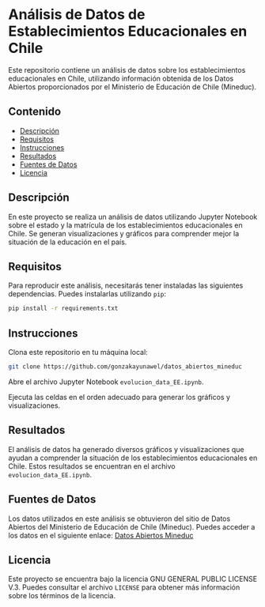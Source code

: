 # Análisis de Datos de Establecimientos Educacionales en Chile

Este repositorio contiene un análisis de datos sobre los establecimientos educacionales en Chile, utilizando información obtenida de los Datos Abiertos proporcionados por el Ministerio de Educación de Chile (Mineduc).

## Contenido

- [Descripción](#descripción)
- [Requisitos](#requisitos)
- [Instrucciones](#instrucciones)
- [Resultados](#resultados)
- [Fuentes de Datos](#fuentes-de-datos)
- [Licencia](#licencia)

## Descripción

En este proyecto se realiza un análisis de datos utilizando Jupyter Notebook sobre el estado y la matrícula de los establecimientos educacionales en Chile. Se generan visualizaciones y gráficos para comprender mejor la situación de la educación en el país.

## Requisitos

Para reproducir este análisis, necesitarás tener instaladas las siguientes dependencias. Puedes instalarlas utilizando `pip`:

```bash
pip install -r requirements.txt
```

## Instrucciones
Clona este repositorio en tu máquina local:
```bash
git clone https://github.com/gonzakayunawel/datos_abiertos_mineduc
```
Abre el archivo Jupyter Notebook ``evolucion_data_EE.ipynb``.

Ejecuta las celdas en el orden adecuado para generar los gráficos y visualizaciones.

## Resultados
El análisis de datos ha generado diversos gráficos y visualizaciones que ayudan a comprender la situación de los establecimientos educacionales en Chile. Estos resultados se encuentran en el archivo ``evolucion_data_EE.ipynb``.

## Fuentes de Datos
Los datos utilizados en este análisis se obtuvieron del sitio de Datos Abiertos del Ministerio de Educación de Chile (Mineduc). Puedes acceder a los datos en el siguiente enlace: [Datos Abiertos Mineduc](https://datosabiertos.mineduc.cl/resumen-de-matricula-por-establecimiento-educacional/)

## Licencia
Este proyecto se encuentra bajo la licencia GNU GENERAL PUBLIC LICENSE V.3. Puedes consultar el archivo ``LICENSE`` para obtener más información sobre los términos de la licencia.


